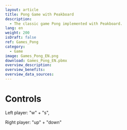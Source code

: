 ```yaml
---
layout: article
title: Pong Game with Peakboard
description: 
  - The classic game Pong implemented with Peakboard.
lang: en
weight: 200
isDraft: false
ref: Games_Pong
category:
  - Game
image: Games_Pong_EN.png
download: Games_Pong_EN.pbmx
overview_description:
overview_benefits:
overview_data_sources:
---
```

# Controls
Left player: "w" + "s", 

Right player: "up" + "down"
